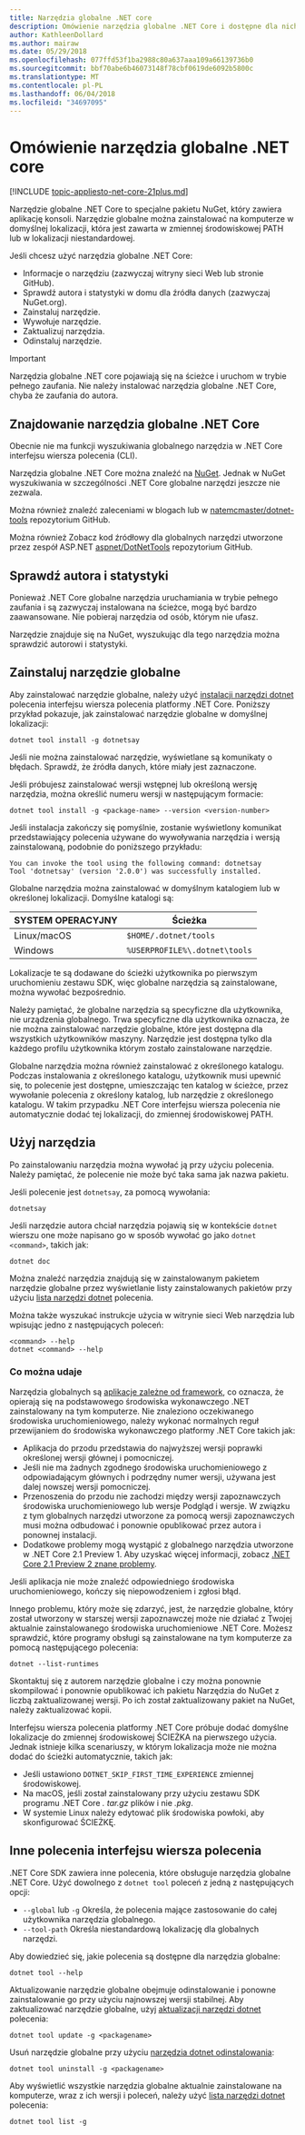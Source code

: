 ```yaml
---
title: Narzędzia globalne .NET core
description: Omówienie narzędzia globalne .NET Core i dostępne dla nich polecenia interfejsu wiersza polecenia platformy .NET Core.
author: KathleenDollard
ms.author: mairaw
ms.date: 05/29/2018
ms.openlocfilehash: 077ffd53f1ba2988c80a637aaa109a66139736b0
ms.sourcegitcommit: bbf70abe6b46073148f78cbf0619de6092b5800c
ms.translationtype: MT
ms.contentlocale: pl-PL
ms.lasthandoff: 06/04/2018
ms.locfileid: "34697095"
---
```

# <a name="net-core-global-tools-overview"></a>Omówienie narzędzia globalne .NET core

[!INCLUDE [topic-appliesto-net-core-21plus.md](../../../includes/topic-appliesto-net-core-21plus.md)]

Narzędzie globalne .NET Core to specjalne pakietu NuGet, który zawiera aplikację konsoli. Narzędzie globalne można zainstalować na komputerze w domyślnej lokalizacji, która jest zawarta w zmiennej środowiskowej PATH lub w lokalizacji niestandardowej.

Jeśli chcesz użyć narzędzia globalne .NET Core:

* Informacje o narzędziu (zazwyczaj witryny sieci Web lub stronie GitHub).
* Sprawdź autora i statystyki w domu dla źródła danych (zazwyczaj NuGet.org).
* Zainstaluj narzędzie.
* Wywołuje narzędzie.
* Zaktualizuj narzędzia.
* Odinstaluj narzędzie.

> [!IMPORTANT]
> Narzędzia globalne .NET core pojawiają się na ścieżce i uruchom w trybie pełnego zaufania. Nie należy instalować narzędzia globalne .NET Core, chyba że zaufania do autora.

## <a name="find-a-net-core-global-tool"></a>Znajdowanie narzędzia globalne .NET Core

Obecnie nie ma funkcji wyszukiwania globalnego narzędzia w .NET Core interfejsu wiersza polecenia (CLI).

Narzędzia globalne .NET Core można znaleźć na [NuGet](https://www.nuget.org). Jednak w NuGet wyszukiwania w szczególności .NET Core globalne narzędzi jeszcze nie zezwala.

Można również znaleźć zaleceniami w blogach lub w [natemcmaster/dotnet-tools](https://github.com/natemcmaster/dotnet-tools) repozytorium GitHub.

Można również Zobacz kod źródłowy dla globalnych narzędzi utworzone przez zespół ASP.NET [aspnet/DotNetTools](https://github.com/aspnet/DotNetTools/) repozytorium GitHub.

## <a name="check-the-author-and-statistics"></a>Sprawdź autora i statystyki

Ponieważ .NET Core globalne narzędzia uruchamiania w trybie pełnego zaufania i są zazwyczaj instalowana na ścieżce, mogą być bardzo zaawansowane. Nie pobieraj narzędzia od osób, którym nie ufasz.

Narzędzie znajduje się na NuGet, wyszukując dla tego narzędzia można sprawdzić autorowi i statystyki.

## <a name="install-a-global-tool"></a>Zainstaluj narzędzie globalne

Aby zainstalować narzędzie globalne, należy użyć [instalacji narzędzi dotnet](dotnet-tool-install.md) polecenia interfejsu wiersza polecenia platformy .NET Core. Poniższy przykład pokazuje, jak zainstalować narzędzie globalne w domyślnej lokalizacji:

```console
dotnet tool install -g dotnetsay
```

Jeśli nie można zainstalować narzędzie, wyświetlane są komunikaty o błędach. Sprawdź, że źródła danych, które miały jest zaznaczone.

Jeśli próbujesz zainstalować wersji wstępnej lub określoną wersję narzędzia, można określić numeru wersji w następującym formacie:

```console
dotnet tool install -g <package-name> --version <version-number>
```

Jeśli instalacja zakończy się pomyślnie, zostanie wyświetlony komunikat przedstawiający polecenia używane do wywoływania narzędzia i wersją zainstalowaną, podobnie do poniższego przykładu:

```
You can invoke the tool using the following command: dotnetsay
Tool 'dotnetsay' (version '2.0.0') was successfully installed.
```

Globalne narzędzia można zainstalować w domyślnym katalogiem lub w określonej lokalizacji. Domyślne katalogi są:

| SYSTEM OPERACYJNY          | Ścieżka                          |
|-------------|-------------------------------|
| Linux/macOS | `$HOME/.dotnet/tools`         |
| Windows     | `%USERPROFILE%\.dotnet\tools` |

Lokalizacje te są dodawane do ścieżki użytkownika po pierwszym uruchomieniu zestawu SDK, więc globalne narzędzia są zainstalowane, można wywołać bezpośrednio.

Należy pamiętać, że globalne narzędzia są specyficzne dla użytkownika, nie urządzenia globalnego. Trwa specyficzne dla użytkownika oznacza, że nie można zainstalować narzędzie globalne, które jest dostępna dla wszystkich użytkowników maszyny. Narzędzie jest dostępna tylko dla każdego profilu użytkownika którym zostało zainstalowane narzędzie.

Globalne narzędzia można również zainstalować z określonego katalogu. Podczas instalowania z określonego katalogu, użytkownik musi upewnić się, to polecenie jest dostępne, umieszczając ten katalog w ścieżce, przez wywołanie polecenia z określony katalog, lub narzędzie z określonego katalogu.
W takim przypadku .NET Core interfejsu wiersza polecenia nie automatycznie dodać tej lokalizacji, do zmiennej środowiskowej PATH.

## <a name="use-the-tool"></a>Użyj narzędzia

Po zainstalowaniu narzędzia można wywołać ją przy użyciu polecenia. Należy pamiętać, że polecenie nie może być taka sama jak nazwa pakietu.

Jeśli polecenie jest `dotnetsay`, za pomocą wywołania:

```console
dotnetsay
```

Jeśli narzędzie autora chciał narzędzia pojawią się w kontekście `dotnet` wierszu one może napisano go w sposób wywołać go jako `dotnet <command>`, takich jak:

```console
dotnet doc
```

Można znaleźć narzędzia znajdują się w zainstalowanym pakietem narzędzie globalne przez wyświetlanie listy zainstalowanych pakietów przy użyciu [lista narzędzi dotnet](dotnet-tool-list.md) polecenia.

Można także wyszukać instrukcje użycia w witrynie sieci Web narzędzia lub wpisując jedno z następujących poleceń:

```console
<command> --help
dotnet <command> --help
```

### <a name="what-could-go-wrong"></a>Co można udaje

Narzędzia globalnych są [aplikacje zależne od framework](../deploying/index.md#framework-dependent-deployments-fdd), co oznacza, że opierają się na podstawowego środowiska wykonawczego .NET zainstalowany na tym komputerze. Nie znaleziono oczekiwanego środowiska uruchomieniowego, należy wykonać normalnych reguł przewijaniem do środowiska wykonawczego platformy .NET Core takich jak:

* Aplikacja do przodu przedstawia do najwyższej wersji poprawki określonej wersji głównej i pomocniczej.
* Jeśli nie ma żadnych zgodnego środowiska uruchomieniowego z odpowiadającym głównych i podrzędny numer wersji, używana jest dalej nowszej wersji pomocniczej.
* Przenoszenia do przodu nie zachodzi między wersji zapoznawczych środowiska uruchomieniowego lub wersje Podgląd i wersje. W związku z tym globalnych narzędzi utworzone za pomocą wersji zapoznawczych musi można odbudować i ponownie opublikować przez autora i ponownej instalacji.
* Dodatkowe problemy mogą wystąpić z globalnego narzędzia utworzone w .NET Core 2.1 Preview 1. Aby uzyskać więcej informacji, zobacz [.NET Core 2.1 Preview 2 znane problemy](https://github.com/dotnet/core/blob/master/release-notes/2.1/Preview/2.1.0-preview2-known-issues.md).

Jeśli aplikacja nie może znaleźć odpowiedniego środowiska uruchomieniowego, kończy się niepowodzeniem i zgłosi błąd.

Innego problemu, który może się zdarzyć, jest, że narzędzie globalne, który został utworzony w starszej wersji zapoznawczej może nie działać z Twojej aktualnie zainstalowanego środowiska uruchomieniowe .NET Core. Możesz sprawdzić, które programy obsługi są zainstalowane na tym komputerze za pomocą następującego polecenia:

```console
dotnet --list-runtimes
```

Skontaktuj się z autorem narzędzie globalne i czy można ponownie skompilować i ponownie opublikować ich pakietu Narzędzia do NuGet z liczbą zaktualizowanej wersji. Po ich został zaktualizowany pakiet na NuGet, należy zaktualizować kopii.

Interfejsu wiersza polecenia platformy .NET Core próbuje dodać domyślne lokalizacje do zmiennej środowiskowej ŚCIEŻKA na pierwszego użycia. Jednak istnieje kilka scenariuszy, w którym lokalizacja może nie można dodać do ścieżki automatycznie, takich jak:

* Jeśli ustawiono `DOTNET_SKIP_FIRST_TIME_EXPERIENCE` zmiennej środowiskowej.
* Na macOS, jeśli został zainstalowany przy użyciu zestawu SDK programu .NET Core *. tar.gz* plików i nie *.pkg*.
* W systemie Linux należy edytować plik środowiska powłoki, aby skonfigurować ŚCIEŻKĘ.

## <a name="other-cli-commands"></a>Inne polecenia interfejsu wiersza polecenia

.NET Core SDK zawiera inne polecenia, które obsługuje narzędzia globalne .NET Core. Użyć dowolnego z `dotnet tool` poleceń z jedną z następujących opcji:

* `--global` lub `-g` Określa, że polecenia mające zastosowanie do całej użytkownika narzędzia globalnego.
* `--tool-path` Określa niestandardową lokalizację dla globalnych narzędzi.

Aby dowiedzieć się, jakie polecenia są dostępne dla narzędzia globalne:

```console
dotnet tool --help
```

Aktualizowanie narzędzie globalne obejmuje odinstalowanie i ponowne zainstalowanie go przy użyciu najnowszej wersji stabilnej. Aby zaktualizować narzędzie globalne, użyj [aktualizacji narzędzi dotnet](dotnet-tool-update.md) polecenia:

```console
dotnet tool update -g <packagename>
```

Usuń narzędzie globalne przy użyciu [narzędzia dotnet odinstalowania](dotnet-tool-uninstall.md):

```console
dotnet tool uninstall -g <packagename>
```

Aby wyświetlić wszystkie narzędzia globalne aktualnie zainstalowane na komputerze, wraz z ich wersji i poleceń, należy użyć [lista narzędzi dotnet](dotnet-tool-list.md) polecenia:

```console
dotnet tool list -g
```